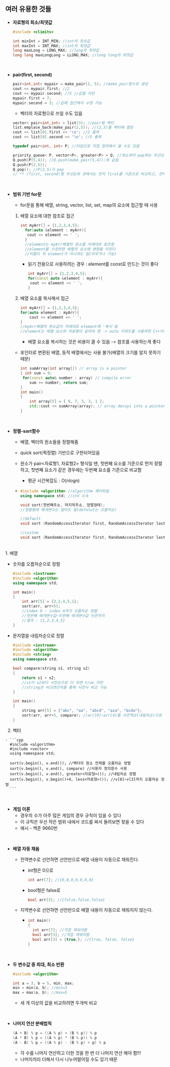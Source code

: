 ## 여러 유용한 것들

- **자료형의 최소/최댓값**
  
  ```cpp
  #include <climits>

  int minInt = INT_MIN; //int의 최솟값
  int maxInt = INT_MAX; //int의 최댓값
  long maxLong = LONG_MAX; //long의 최댓값
  long long maxLongLong = LLONG_MAX; //long long의 최댓값
  ```
  

<br>

- **pair(first, second)**

  ```c++
  pair<int,int> mypair = make_pair(2, 5); //make_pair함수로 생성
  cout << mypair.first; //2
  cout << mypair.second; //5 //값을 리턴
  mypair.first = 7;
  mypair.second = 3; //값에 접근해서 수정 가능
  ```

  - 벡터의 자료형으로 쓰일 수도 있음

  ```cpp
  vector< pair<int,int> > list(3); //pair형 벡터
  list.emplace_back(make_pair(2,5)); //(2,5)를 벡터에 할당
  cout << list[0].first << '\n'; //2 출력
  cout << list[0].second << '\n'; //5 출력
  ```

  ```cpp
  typedef pair<int, int> P; //타입으로 직접 정의해서 쓸 수도 있음
  
  priority_queue< P, vector<P>, greater<P> > Q; //최소부터 pop하는 우선순위 큐
  Q.push(P(5,4)); //Q.push(make_pair(5,4));와 같음
  Q.push(P(2,5));
  Q.pop(); //P(2,5)가 pop
  // ** (first, second)형 우선순위 큐에서는 먼저 first를 기준으로 비교하고, 만약 first가 같은 경우에는 second를 비교함 **
  ```

  <br>

- **범위 기반 for문**

  - for문을 통해 배열, string, vector, list, set, map의 요소에 접근할 때 사용

  1. 배열 요소에 대한 참조로 접근

     ```cpp
     int myArr[] = {1,2,3,4,5};
       for(auto &element : myArr){
       	cout << element << ' ';
       }
       //element는 myArr배열의 원소를 차례대로 참조함
       //element를 수정하면 배열의 요소에 영향을 미친다
       //이름이 꼭 element가 아니여도 됨(아무거나 가능)
     ```

     - 읽기 전용으로 사용하려는 경우 : element를 const로 만드는 것이 좋다

       ```cpp
       int myArr[] = {1,2,3,4,5};
       for(const auto &element : myArr){
       	cout << element << ' ';
       }
       ```

  2. 배열 요소를 복사해서 접근

     ```cpp
     int myArr[] = {1,2,3,4,5};
     for(auto element : myArr){ 
         cout << element << ' ';
     }
     //myArr배열의 원소값이 차례대로 element에 '복사'됨
     //element는 배열 요소와 자료형이 같아야 함 -> auto 키워드를 사용하면 C++이자동으로 자료형을 추론함
     ```

     - 배열 요소를 복사하는 것은 비용이 클 수 있음 -> 참조를 사용하는게 좋다

  - 포인터로 변환된 배열, 동적 배열에서는 사용 불가(배열의 크기를 알지 못하기 때문)

    ```cpp
    int sumArray(int array[]) // array is a pointer
    { int sum = 0; 
     for(const auto& number : array) // compile error
        sum += number; return sum; 
    }
    int main() 
    { 
        int array[5] = { 9, 7, 5, 3, 1 };
        std::cout << sumArray(array); // array decays into a pointer here  
    }
    ```


<br>

- **정렬-sort함수**

  - 배열, 벡터의 원소들을 정렬해줌

  - quick sort(퀵정렬) 기반으로 구현되어있음

  - 원소가 pair<자료형1, 자료형2> 형식일 땐, 첫번째 요소를 기준으로 먼저 정렬하고, 첫번째 요소가 같은 경우에는 두번째 요소를 기준으로 비교함

    - 평균 시간복잡도 : O(nlogn)
  
  - ```cpp
    #include <algorithm> //algorithm 헤더파일
    using namespace std; //std 소속
    
    void sort(첫번째주소, 마지막주소, 정렬형태);
    //정렬형태 매개변수는 없어도 됨(defalut는 오름차순)
    
    //default
    void sort (RandomAccessIterator first, RandomAccessIterator last);
    
    //custom
    void sort (RandomAccessIterator first, RandomAccessIterator last, Compare comp);
    ```
<br>
   1. 배열

   - 숫자를 오름차순으로 정렬
  
      ```cpp
      #include <iostream>
      #include <algorithm>
      using namespace std;
      
      int main()
      {
          int arr[5] = {3,2,4,5,1};
          sort(arr, arr+5); 
          //index 0 ~ index 4까지 오름차순 정렬
          //첫번째 매개변수값~두번째 매개변수값 이전까지
          //결과 : {1,2,3,4,5}
      }
      ```

   - 문자열을 내림차순으로 정렬
  
      ```cpp
      #include <iostream>
      #include <algorithm>
      #include <string>
      using namespace std;
      
      bool compare(string s1, string s2)
      {
          return s1 > s2; 
          //s1이 s2보다 사전순으로 더 뒤면 true 리턴
          //string은 비교연산자를 통해 사전식 비교 가능
      }
      
      int main()
      {
          string arr[5] = {"abc", "aa", "abcd", "aza", "bcda"};
          sort(arr, arr+5, compare); //arr[0]~arr[4]를 사전역순(내림차순)으로 정렬
      }
      ```

   2. 벡터
  
    - ```cpp
      #include <algorithm>
      #include <vector>
      using namespace std;
      
      sort(v.begin(), v.end()); //벡터의 원소 전체를 오름차순 정렬
      sort(v.begin(), v.end(), compare) //사용자 정의함수 사용
      sort(v.begin(), v.end(), greater<자료형>()); //내림차순 정렬
      sort(v.begin(), v.begin()+4, less<자료형>()); //v[0]~v[3]까지 오름차순 정렬
      ```
  

<br>

- **게임 이론**
  - 경우의 수가 아주 많은 게임의 경우 규칙이 있을 수 있다
  - 이 규칙은 우선 작은 범위 내에서 코드를 짜서 돌려보면 찾을 수 있다
  - 예시 - 백준 9660번

<br>

- **배열 자동 채움**

  - 전역변수로 선언하면 선언만으로 배열 내용이 자동으로 채워진다.

    - int형은 0으로

      ```c++
      int arr[7]; //{0,0,0,0,0,0,0}
      ```

    - bool형은 false로

      ```c++
      bool arr[3]; //{false,false,false}
      ```

  - 지역변수로 선언하면 선언만으로 배열 내용이 자동으로 채워지지 않는다.

    - ```c++
      int main()
      {
        int arr[7]; //직접 채워야함
        bool arr[3]; //직접 채워야함
        bool arr[3] = {true,}; //{true, false, false}
      }
      ```

<br>

- **두 변수값 중 최대, 최소 반환**

  ```cpp
  #include <algorithm>

  int a = 3, b = 5, min, max;
  min = min(a, b); //min=3
  max = max(a, b); //max=5
  ```
  - 세 개 이상의 값을 비교하려면 두개씩 비교

<br>

- **나머지 연산 분배법칙**

  ```cpp
  (A + B) % p = ((A % p) + (B % p)) % p
  (A * B) % p = ((A % p) * (B % p)) % p
  (A - B) % p = ((A % p) - (B % p) + p) % p
  ```
  - 각 수를 나머지 연산하고 더한 것을 한 번 더 나머지 연산 해야 함!!!
  - 나머지끼리 더해서 다시 나누어떨어질 수도 있기 때문
